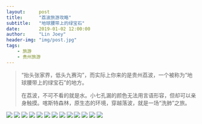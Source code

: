 ```yaml
---
layout:     post
title:      "荔波旅游攻略"
subtitle:   "地球腰带上的绿宝石"
date:       2019-01-02 12:00:00
author:     "Lin Joey"
header-img: "img/post.jpg"
tags:
    - 旅游
    - 贵州旅游
---
```

>“抬头张家界，低头九赛沟”，而实际上你来的是贵州荔波，一个被称为“地球腰带上的绿宝石”的地方。
> 
>在荔波，不可不看的就是水。小七孔漏的颜色无法用言语形容，但却可以亲身触摸。喀斯特森林，原生态的环境，穿越落波，就是一场“洗肺”之旅。

![](https://linjoey-image.oss-cn-beijing.aliyuncs.com/我是驴友-荔波旅游攻略_页面_01.jpg)
![](https://linjoey-image.oss-cn-beijing.aliyuncs.com/我是驴友-荔波旅游攻略_页面_02.jpg)
![](https://linjoey-image.oss-cn-beijing.aliyuncs.com/我是驴友-荔波旅游攻略_页面_03.jpg)
![](https://linjoey-image.oss-cn-beijing.aliyuncs.com/我是驴友-荔波旅游攻略_页面_04.jpg)
![](https://linjoey-image.oss-cn-beijing.aliyuncs.com/我是驴友-荔波旅游攻略_页面_05.jpg)
![](https://linjoey-image.oss-cn-beijing.aliyuncs.com/我是驴友-荔波旅游攻略_页面_06.jpg)
![](https://linjoey-image.oss-cn-beijing.aliyuncs.com/我是驴友-荔波旅游攻略_页面_07.jpg)
![](https://linjoey-image.oss-cn-beijing.aliyuncs.com/我是驴友-荔波旅游攻略_页面_08.jpg)
![](https://linjoey-image.oss-cn-beijing.aliyuncs.com/我是驴友-荔波旅游攻略_页面_09.jpg)
![](https://linjoey-image.oss-cn-beijing.aliyuncs.com/我是驴友-荔波旅游攻略_页面_10.jpg)
![](https://linjoey-image.oss-cn-beijing.aliyuncs.com/我是驴友-荔波旅游攻略_页面_11.jpg)
![](https://linjoey-image.oss-cn-beijing.aliyuncs.com/我是驴友-荔波旅游攻略_页面_12.jpg)
![](https://linjoey-image.oss-cn-beijing.aliyuncs.com/我是驴友-荔波旅游攻略_页面_13.jpg)
